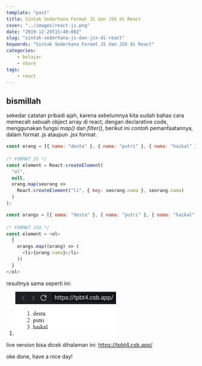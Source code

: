 ```yaml
---
template: "post"
title: Sintak Sederhana Format JS dan JSX di React
cover: "../images/react-js.png"
date: "2019-12-29T15:40:00Z"
slug: "sintak-sederhana-js-dan-jsx-di-react"
keywords: "Sintak Sederhana Format JS dan JSX di React"
categories: 
    - belajar
    - share
tags:
    - react
---
```


## bismillah

sekedar catatan pribadi ajah, karena sebelumnya kita sudah bahas cara memecah sebuah object array di react, dengan declarative code, menggunakan fungsi *map()* dan *filter()*, berikut ini contoh pemanfaatannya, dalam format .js ataupun .jsx format.

```javascript
const orang = [{ nama: "desta" }, { nama: "putri" }, { nama: "haikal" }];

/* FORMAT JS */
const element = React.createElement(
  "ol",
  null,
  orang.map(seorang =>
    React.createElement("li", { key: seorang.nama }, seorang.nama)
  )
);
```


```javascript
const orangs = [{ nama: "desta" }, { nama: "putri" }, { nama: "haikal" }];

/* FORMAT JSX */
const element = <ol>
  {
    orangs.map((orang) => (
      <li>{orang.nama}</li>
    ))
  }
</ol>
```

resultnya sama seperti ini:

1. ![result-react-map](../images/result-map-react.png)

live version bisa dicek dihalaman ini: https://tpbt4.csb.app/

oke done, have a nice day!